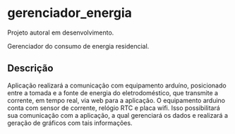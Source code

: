 # gerenciador_energia
Projeto autoral em desenvolvimento.

Gerenciador do consumo de energia residencial.

## Descrição

Aplicação realizará a comunicação com equipamento arduíno, posicionado entre a tomada e a fonte de energia do eletrodoméstico, que transmite a corrente, em tempo real, via web para a aplicação.
O equipamento arduino conta com sensor de corrente, relógio RTC e placa wifi. Isso possibilitará sua comunicação com a aplicação, a qual gerenciará os dados e realizará a geração de gráficos com tais informações.
